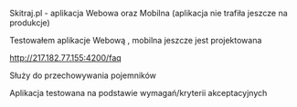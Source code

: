 Skitraj.pl - aplikacja Webowa oraz Mobilna (aplikacja nie trafiła jeszcze na produkcje)​

Testowałem aplikacje Webową , mobilna jeszcze jest projektowana​

http://217.182.77.155:4200/faq​

Służy do przechowywania pojemników​

Aplikacja testowana na podstawie wymagań/kryterii akceptacyjnych​
